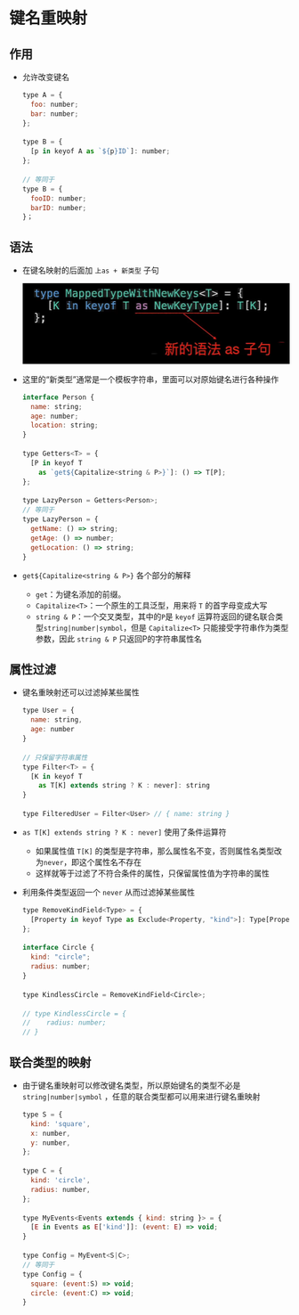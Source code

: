 # 键名重映射

## 作用

+ 允许改变键名

  ```js
  type A = {
    foo: number;
    bar: number;
  };

  type B = {
    [p in keyof A as `${p}ID`]: number;
  };

  // 等同于
  type B = {
    fooID: number;
    barID: number;
  }；
  ```

## 语法

+ 在键名映射的后面加 `上as + 新类型` 子句

  ![as重新映射](image/as重新映射.png)

+ 这里的“新类型”通常是一个模板字符串，里面可以对原始键名进行各种操作

  ```js
  interface Person {
    name: string;
    age: number;
    location: string;
  }

  type Getters<T> = {
    [P in keyof T
      as `get${Capitalize<string & P>}`]: () => T[P];
  };

  type LazyPerson = Getters<Person>;
  // 等同于
  type LazyPerson = {
    getName: () => string;
    getAge: () => number;
    getLocation: () => string;
  }
  ```

+ `get${Capitalize<string & P>}` 各个部分的解释

  + `get`：为键名添加的前缀。
  + `Capitalize<T>`：一个原生的工具泛型，用来将 `T` 的首字母变成大写
  + `string & P`：一个交叉类型，其中的`P`是 `keyof` 运算符返回的键名联合类型`string|number|symbol`，但是 `Capitalize<T>` 只能接受字符串作为类型参数，因此 `string & P` 只返回P的字符串属性名

## 属性过滤

+ 键名重映射还可以过滤掉某些属性

  ```js
  type User = {
    name: string,
    age: number
  }

  // 只保留字符串属性
  type Filter<T> = {
    [K in keyof T
      as T[K] extends string ? K : never]: string
  }

  type FilteredUser = Filter<User> // { name: string }
  ```

+ `as T[K] extends string ? K : never]` 使用了条件运算符

  + 如果属性值 `T[K]` 的类型是字符串，那么属性名不变，否则属性名类型改为`never`，即这个属性名不存在
  + 这样就等于过滤了不符合条件的属性，只保留属性值为字符串的属性

+ 利用条件类型返回一个 `never` 从而过滤掉某些属性

  ```js
  type RemoveKindField<Type> = {
    [Property in keyof Type as Exclude<Property, "kind">]: Type[Property]
  };

  interface Circle {
    kind: "circle";
    radius: number;
  }

  type KindlessCircle = RemoveKindField<Circle>;

  // type KindlessCircle = {
  //    radius: number;
  // }
  ```

## 联合类型的映射

+ 由于键名重映射可以修改键名类型，所以原始键名的类型不必是 `string|number|symbol` ，任意的联合类型都可以用来进行键名重映射

  ```js
  type S = {
    kind: 'square',
    x: number,
    y: number,
  };

  type C = {
    kind: 'circle',
    radius: number,
  };

  type MyEvents<Events extends { kind: string }> = {
    [E in Events as E['kind']]: (event: E) => void;
  }

  type Config = MyEvent<S|C>;
  // 等同于
  type Config = {
    square: (event:S) => void;
    circle: (event:C) => void;
  }
  ```
